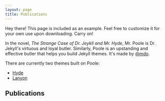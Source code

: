 ```yaml
---
layout: page
title: Publications
---
```


<p class="message">
  Hey there! This page is included as an example. Feel free to customize it for your own use upon downloading. Carry on!
</p>

In the novel, *The Strange Case of Dr. Jeykll and Mr. Hyde*, Mr. Poole is Dr. Jekyll's virtuous and loyal butler. Similarly, Poole is an upstanding and effective butler that helps you build Jekyll themes. It's made by [@mdo](https://twitter.com/mdo).

There are currently two themes built on Poole:

* [Hyde](https://hyde.getpoole.com)
* [Lanyon](https://lanyon.getpoole.com)

<h2>Publications</h2>

<script src="https://bibbase.org/show?bib=https%3A%2F%2Fapi.zotero.org%2Fusers%2F7111822%2Fcollections%2FPPWQLEEF%2Fitems%3Fkey%3Doum7sOyo3aHb01JbH0QFRWK0%26format%3Dbibtex%26limit%3D100&jsonp=1"></script>
